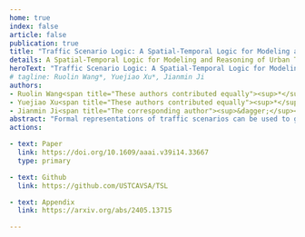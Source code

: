```yaml
---
home: true
index: false
article: false
publication: true
title: "Traffic Scenario Logic: A Spatial-Temporal Logic for Modeling and Reasoning of Urban Traffic Scenarios"
details: A Spatial-Temporal Logic for Modeling and Reasoning of Urban Traffic Scenarios
heroText: "Traffic Scenario Logic: A Spatial-Temporal Logic for Modeling and Reasoning of Urban Traffic Scenarios"
# tagline: Ruolin Wang*, Yuejiao Xu*, Jianmin Ji
authors:
- Ruolin Wang<span title="These authors contributed equally"><sup>*</sup></span>
- Yuejiao Xu<span title="These authors contributed equally"><sup>*</sup></span>
- Jianmin Ji<span title="The corresponding author"><sup>&dagger;</sup></span>
abstract: "Formal representations of traffic scenarios can be used to generate test cases for the safety verification of autonomous driving. However, most existing methods are limited to highway or highly simplified intersection scenarios due to the intricacy and diversity of traffic scenarios. In response, we propose Traffic Scenario Logic (TSL), which is a spatial-temporal logic designed for modeling and reasoning of urban pedestrian-free traffic scenarios. TSL provides a formal representation of the urban road network that can be derived from OpenDRIVE, i.e., the de facto industry standard of high-definition maps for autonomous driving, enabling the representation of a broad range of traffic scenarios without discretization approximations. We implemented the reasoning of TSL using Telingo, i.e., a solver for temporal programs based on Answer Set Programming, and tested it on different urban road layouts. Demonstrations show the effectiveness of TSL in test scenario generation and its potential value in areas like decision-making and control verification of autonomous driving. The code for TSL reasoning has been open-sourced."
actions:

- text: Paper
  link: https://doi.org/10.1609/aaai.v39i14.33667
  type: primary

- text: Github
  link: https://github.com/USTCAVSA/TSL

- text: Appendix
  link: https://arxiv.org/abs/2405.13715

---
```


